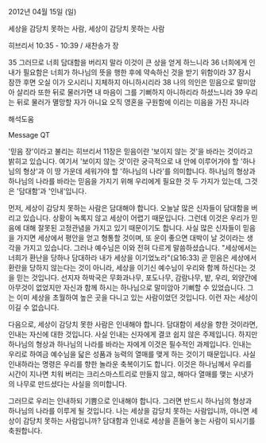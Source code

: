 2012년 04월 15일 (일)

세상을 감당치 못하는 사람, 세상이 감당치 못하는 사람



히브리서 10:35 - 10:39 / 새찬송가  장


35 그러므로 너희 담대함을 버리지 말라 이것이 큰 상을 얻게 하느니라 36 너희에게 인내가 필요함은 너희가 하나님의 뜻을 행한 후에 약속하신 것을 받기 위함이라 37 잠시 잠깐 후면 오실 이가 오시리니 지체하지 아니하시리라 38 나의 의인은 믿음으로 말미암아 살리라 또한 뒤로 물러가면 내 마음이 그를 기뻐하지 아니하리라 하셨느니라 39 우리는 뒤로 물러가 멸망할 자가 아니요 오직 영혼을 구원함에 이리는 미음을 가진 자니라

해석도움





Message QT

'믿음 장'이라고 불리는 히브리서 11장은 믿음이란 '보이지 않는 것'을 바라는 것이라고 밝히고 있습니다. 여기서 '보이지 않는 것'이란 궁극적으로 내 안에 이루어가야 할 '하나님의 형상'과 이 땅 가운데 세워가야 할 '하나님의 나라'를 의미합니다. 하나님의 형상과 하나님의 나라를 바라는 믿음을 가지기 위해 우리에게 필요한 것 두 가지가 있는데, 그것은 '담대함'과 '인내'입니다.

먼저, 세상이 감당치 못하는 사람은 담대해야 합니다. 오늘날 많은 신자들이 담대함을 버리고 있습니다. 상황이 녹록지 않고 세상이 어렵기 때문입니다. 그런데 이것은 우리가 믿음에 대해 잘못된 고정관념을 가지고 있기 때문이기도 합니다. 사실 많은 신자들이 믿음을 가지면 세상에서 평안을 얻고 형통할 것이며, 또 운이 좋으면 대박이 날 것이라는 생각을 가지고 있습니다. 그러나 예수님은 이와 전혀 다르게 말씀하셨습니다. "세상에서는 너희가 환난을 당하나 담대하라 내가 세상을 이기었노라"(요16:33) 곧 믿음은 세상에서 환란을 당하지 않는다는 것이 아니라, 세상을 이기신 예수님이 우리와 함께 하신다는 것을 믿는 것입니다. 선지자 하박국은 무화과나무, 포도나무, 감람나무, 밭, 우리, 외양간에 아무것이 없었지만 자신과 함께 하시는 하나님으로 말미암아 기뻐할 수 있었습니다. 그는 이미 세상을 초월하여 높은 곳을 다니고 있는 사람이었던 것입니다. 이런 자는 세상이 이길 수 없습니다.

다음으로, 세상이 감당치 못한 사람은 인내해야 합니다. 담대함이 세상을 향한 것이라면, 인내는 자신에 대한 것입니다. 사실 인내는 신자에게 결코 쉽지 않은 주제입니다. 하지만 하나님의 형상과 하나님의 나라를 바라는 자에게 이것은 필수적인 과제입니다. 인내는 우리로 하여금 예수님을 닯은 성품과 능력의 열매를 맺게 하는 것이기 때문입니다. 사실 인내하라는 명령은 우리를 향한 놀라운 축복이기도 합니다. 이것은 하나님께서 우리를 시간이 지나면 치워 버리는 크리스마스트리로 만들지 않고, 해마다 열매를 맺는 시냇가의 나무로 만드셨다는 사실을 의미합니다.

그러므로 우리는 인내하되 기쁨으로 인내해야 합니다. 그러면 반드시 하나님의 형상과 하나님의 나라를 이루게 될 것입니다. 나는 세상을 감당치 못하는 사람입니까, 아니면 세상이 감당치 못하는 사람입니까? 담대함과 인내로 세상을 흔들어 놓는 사람이 되시기를 축원합니다.